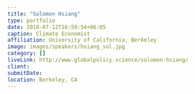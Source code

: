 ```yaml
---
title: "Solomon Hsiang"
type: portfolio
date: 2018-07-12T16:59:54+06:05
caption: Climate Economist
affiliation: University of California, Berkeley
image: images/speakers/hsiang_sol.jpg
category: []
liveLink: http://www.globalpolicy.science/solomon-hsiang/
client:
submitDate:
location: Berkeley, CA
---
```

